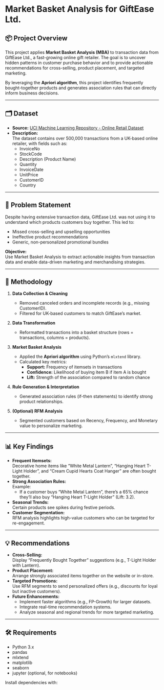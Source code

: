 # Market Basket Analysis for GiftEase Ltd.

## 📦 Project Overview

This project applies **Market Basket Analysis (MBA)** to transaction data from GiftEase Ltd., a fast-growing online gift retailer. The goal is to uncover hidden patterns in customer purchase behavior and to provide actionable recommendations for cross-selling, product placement, and targeted marketing.

By leveraging the **Apriori algorithm**, this project identifies frequently bought-together products and generates association rules that can directly inform business decisions.

---

## 🗂️ Dataset

- **Source:** [UCI Machine Learning Repository - Online Retail Dataset](https://archive.ics.uci.edu/ml/datasets/online+retail)
- **Description:**  
  The dataset contains over 500,000 transactions from a UK-based online retailer, with fields such as:
  - InvoiceNo
  - StockCode
  - Description (Product Name)
  - Quantity
  - InvoiceDate
  - UnitPrice
  - CustomerID
  - Country

---

## 🚦 Problem Statement

Despite having extensive transaction data, GiftEase Ltd. was not using it to understand which products customers buy together. This led to:
- Missed cross-selling and upselling opportunities
- Ineffective product recommendations
- Generic, non-personalized promotional bundles

**Objective:**  
Use Market Basket Analysis to extract actionable insights from transaction data and enable data-driven marketing and merchandising strategies.

---

## 🔬 Methodology

1. **Data Collection & Cleaning**
   - Removed canceled orders and incomplete records (e.g., missing CustomerID).
   - Filtered for UK-based customers to match GiftEase’s market.

2. **Data Transformation**
   - Reformatted transactions into a basket structure (rows = transactions, columns = products).

3. **Market Basket Analysis**
   - Applied the **Apriori algorithm** using Python’s `mlxtend` library.
   - Calculated key metrics:  
     - **Support:** Frequency of itemsets in transactions  
     - **Confidence:** Likelihood of buying item B if item A is bought  
     - **Lift:** Strength of the association compared to random chance

4. **Rule Generation & Interpretation**
   - Generated association rules (if-then statements) to identify strong product relationships.

5. **(Optional) RFM Analysis**
   - Segmented customers based on Recency, Frequency, and Monetary value to personalize marketing.

---

## 📊 Key Findings

- **Frequent Itemsets:**  
  Decorative home items like “White Metal Lantern”, “Hanging Heart T-Light Holder”, and “Cream Cupid Hearts Coat Hanger” are often bought together.
- **Strong Association Rules:**  
  Example:  
  - If a customer buys “White Metal Lantern”, there’s a 65% chance they’ll also buy “Hanging Heart T-Light Holder” (Lift: 3.2).
- **Seasonal Trends:**  
  Certain products see spikes during festive periods.
- **Customer Segmentation:**  
  RFM analysis highlights high-value customers who can be targeted for re-engagement.

---

## 💡 Recommendations

- **Cross-Selling:**  
  Display “Frequently Bought Together” suggestions (e.g., T-Light Holder with Lantern).
- **Product Placement:**  
  Arrange strongly associated items together on the website or in-store.
- **Targeted Promotions:**  
  Use RFM segments to send personalized offers (e.g., discounts for loyal but inactive customers).
- **Future Enhancements:**  
  - Implement faster algorithms (e.g., FP-Growth) for larger datasets.
  - Integrate real-time recommendation systems.
  - Analyze seasonal and regional trends for more targeted marketing.

---

## 🛠️ Requirements

- Python 3.x
- pandas
- mlxtend
- matplotlib
- seaborn
- jupyter (optional, for notebooks)

Install dependencies with:
